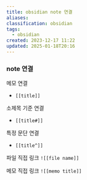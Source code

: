 ```yaml
---
title: obsidian note 연결
aliases: 
classification: obsidian
tags:
  - obsidian
created: 2023-12-17 11:22
updated: 2025-01-18T20:16
---
```


### note 연결

메모 연결
- `[[title]]`

소제목 기준 연결
- `[[title#]]`

특정 문단 연결
- `[[title^]]`

파일 직접 링크
`![[file name]]`

메모 직접 링크
`![[memo title]]`
